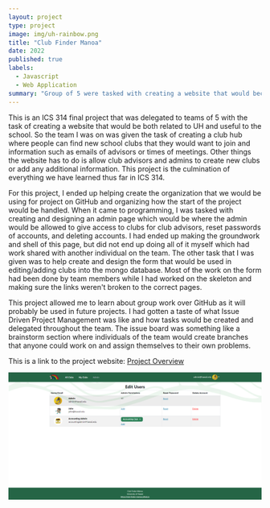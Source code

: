 ```yaml
---
layout: project
type: project
image: img/uh-rainbow.png
title: "Club Finder Manoa"
date: 2022
published: true
labels:
  - Javascript
  - Web Application
summary: "Group of 5 were tasked with creating a website that would become a hub for all UH Manoa clubs. This will be a spot for students to find interesting new clubs and find out where to get more info."
---
```


This is an ICS 314 final project that was delegated to teams of 5 with the task of creating a website that would be both related to UH and useful to the school. So the team I was on was given the task of creating a club hub where people can find new school clubs that they would want to join and information such as emails of advisors or times of meetings. Other things the website has to do is allow club advisors and admins to create new clubs or add any additional information. This project is the culmination of everything we have learned thus far in ICS 314.

For this project, I ended up helping create the organization that we would be using for project on GitHub and organizing how the start of the project would be handled. When it came to programming, I was tasked with creating and designing an admin page which would be where the admin would be allowed to give access to clubs for club advisors, reset passwords of accounts, and deleting accounts. I had ended up making the groundwork and shell of this page, but did not end up doing all of it myself which had work shared with another individual on the team. The other task that I was given was to help create and design the form that would be used in editing/adding clubs into the mongo database. Most of the work on the form had been done by team members while I had worked on the skeleton and making sure the links weren't broken to the correct pages.

This project allowed me to learn about group work over GitHub as it will probably be used in future projects. I had gotten a taste of what Issue Driven Project Management was like and how tasks would be created and delegated throughout the team. The issue board was something like a brainstorm section where individuals of the team would create branches that anyone could work on and assign themselves to their own problems.

This is a link to the project website: <a href="https://club-finder-manoa.github.io/">Project Overview</a>

<img class="img-fluid" src="AdminPage1.PNG">
